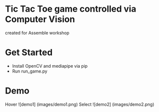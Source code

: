 # Tic Tac Toe game controlled via Computer Vision
created for Assemble workshop

# Get Started
- Install OpenCV and mediapipe via pip
- Run run_game.py

# Demo
Hover
![demo1] (images/demo1.png)
Select
![demo2] (images/demo2.png)

